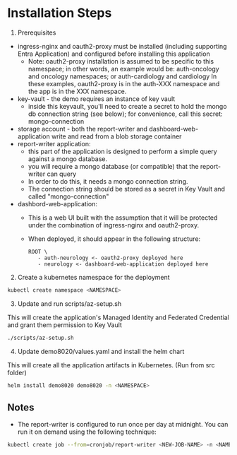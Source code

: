 # Installation Steps 

1. Prerequisites

- ingress-nginx and oauth2-proxy must be installed (including supporting Entra Application) and configured before installing this application
   - Note: oauth2-proxy installation is assumed to be specific to this namespace; in other words, an example would be: auth-oncology and oncology namespaces; or auth-cardiology and cardiology  In these examples, oauth2-proxy is in the auth-XXX namespace and the app is in the XXX namespace.
- key-vault - the demo requires an instance of key vault
   - inside this keyvault, you'll need to create a secret to hold the mongo db connection string (see below); for convenience, call this secret: mongo-connection
- storage account - both the report-writer and dashboard-web-application write and read from a blob storage container
- report-writer application:
   - this part of the application is designed to perform a simple query against a mongo database.  
   - you will require a mongo database (or compatible) that the report-writer can query
   - In order to do this, it needs a mongo connection string.  
   - The connection string should be stored as a secret in Key Vault and called "mongo-connection"
- dashbord-web-application:
   - This is a web UI built with the assumption that it will be protected under the combination of ingress-nginx and oauth2-proxy.
   - When deployed, it should appear in the following structure:

      ```
      ROOT \
         - auth-neurology <- oauth2-proxy deployed here
         - neurology <- dashboard-web-application deployed here
      ```

2. Create a kubernetes namespace for the deployment

```bash
kubectl create namespace <NAMESPACE>
```

3. Update and run scripts/az-setup.sh

This will create the application's Managed Identity and Federated Credential and grant them permission to Key Vault

```bash
./scripts/az-setup.sh
```

4. Update demo8020/values.yaml and install the helm chart

This will create all the application artifacts in Kubernetes.  (Run from src folder)

```bash
helm install demo8020 demo8020 -n <NAMESPACE>
```

## Notes

- The report-writer is configured to run once per day at midnight.  You can run it on demand using the following technique:

```bash
kubectl create job --from=cronjob/report-writer <NEW-JOB-NAME> -n <NAMESPACE>
```